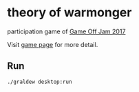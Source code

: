 # theory of warmonger
participation game of [Game Off Jam 2017](https://itch.io/jam/game-off-2017)

Visit [game page](https://kritsana-chaikaew.itch.io/theory-of-warmonger) for more detail.

## Run
```./graldew desktop:run```
